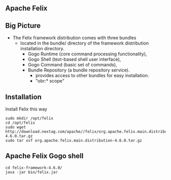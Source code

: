 ## Apache Felix

## Big Picture

 * The Felix framework distribution comes with three bundles
	* located in the bundle/ directory of the framework distribution installation directory.
		* Gogo Runtime (core command processing functionality), 
		* Gogo Shell (text-based shell user interface), 
		* Gogo Command (basic set of commands), 
		* Bundle Repository (a bundle repository service). 
			* provides access to other bundles for easy installation. 
			* "obr:* scope"

## Installation

Install Felix this way

	sudo mkdir /opt/felix
	cd /opt/felix
	sudo wget http://download.nextag.com/apache//felix/org.apache.felix.main.distribution-4.6.0.tar.gz
	sudo tar xvf org.apache.felix.main.distribution-4.6.0.tar.gz

## Apache Felix Gogo shell

	cd felix-framework-4.6.0/
	java -jar bin/felix.jar
